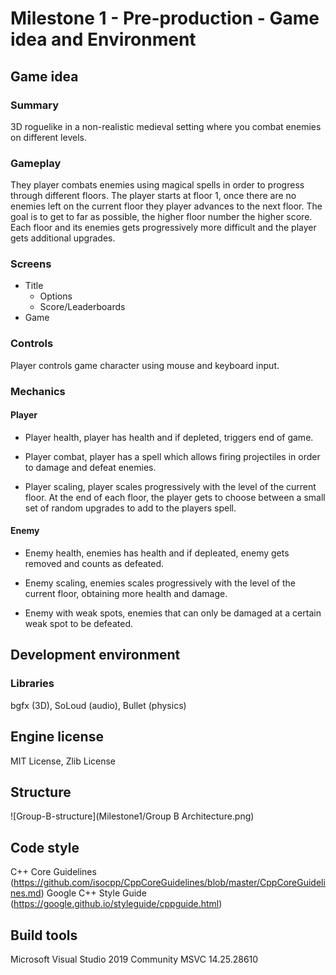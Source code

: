 # Milestone 1 - Pre-production - Game idea and Environment
## Game idea
### Summary
3D roguelike in a non-realistic medieval setting where you combat enemies on different levels.
### Gameplay
They player combats enemies using magical spells in order to progress through different floors. The player starts at floor 1, once there are no enemies left on the current floor they player advances to the next floor. The goal is to get to far as possible, the higher floor number the higher score. Each floor and its enemies gets progressively more difficult and the player gets additional upgrades.
### Screens
* Title
	* Options
	* Score/Leaderboards
* Game
### Controls
Player controls game character using mouse and keyboard input.
### Mechanics
#### Player
* Player health, player has health and if depleted, triggers end of game.

* Player combat, player has a spell which allows firing projectiles in order to damage and defeat enemies.

* Player scaling, player scales progressively with the level of the current floor. At the end of each floor, the player gets to choose between a small set of random upgrades to add to the players spell.
#### Enemy
* Enemy health, enemies has health and if depleated, enemy gets removed and counts as defeated.

* Enemy scaling, enemies scales progressively with the level of the current floor, obtaining more health and damage.

* Enemy with weak spots, enemies that can only be damaged at a certain weak spot to be defeated.
## Development environment
### Libraries
bgfx (3D), SoLoud (audio), Bullet (physics)
## Engine license
MIT License, Zlib License
## Structure
![Group-B-structure](Milestone1/Group B Architecture.png)
## Code style
C++ Core Guidelines (https://github.com/isocpp/CppCoreGuidelines/blob/master/CppCoreGuidelines.md)
Google C++ Style Guide (https://google.github.io/styleguide/cppguide.html)
## Build tools
Microsoft Visual Studio 2019 Community
MSVC 14.25.28610
